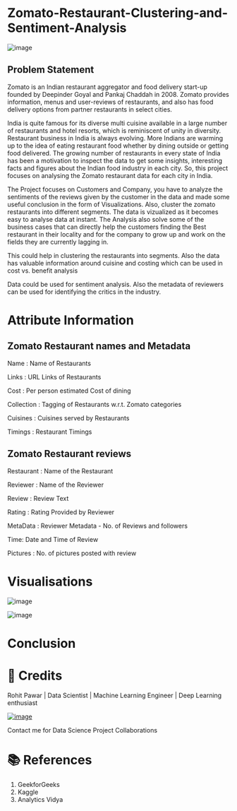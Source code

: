 # Zomato-Restaurant-Clustering-and-Sentiment-Analysis


![image](https://user-images.githubusercontent.com/111069324/202712156-027f598f-2147-45f2-b792-e22b66ad8ba8.png)

## Problem Statement
Zomato is an Indian restaurant aggregator and food delivery start-up founded by Deepinder Goyal and Pankaj Chaddah in 2008. Zomato provides information, menus and user-reviews of restaurants, and also has food delivery options from partner restaurants in select cities.

India is quite famous for its diverse multi cuisine available in a large number of restaurants and hotel resorts, which is reminiscent of unity in diversity. Restaurant business in India is always evolving. More Indians are warming up to the idea of eating restaurant food whether by dining outside or getting food delivered. The growing number of restaurants in every state of India has been a motivation to inspect the data to get some insights, interesting facts and figures about the Indian food industry in each city. So, this project focuses on analysing the Zomato restaurant data for each city in India.

The Project focuses on Customers and Company, you have to analyze the sentiments of the reviews given by the customer in the data and made some useful conclusion in the form of Visualizations. Also, cluster the zomato restaurants into different segments. The data is vizualized as it becomes easy to analyse data at instant. The Analysis also solve some of the business cases that can directly help the customers finding the Best restaurant in their locality and for the company to grow up and work on the fields they are currently lagging in.

This could help in clustering the restaurants into segments. Also the data has valuable information around cuisine and costing which can be used in cost vs. benefit analysis

Data could be used for sentiment analysis. Also the metadata of reviewers can be used for identifying the critics in the industry.

# Attribute Information
## Zomato Restaurant names and Metadata
Name : Name of Restaurants

Links : URL Links of Restaurants

Cost : Per person estimated Cost of dining

Collection : Tagging of Restaurants w.r.t. Zomato categories

Cuisines : Cuisines served by Restaurants

Timings : Restaurant Timings

## Zomato Restaurant reviews
Restaurant : Name of the Restaurant

Reviewer : Name of the Reviewer

Review : Review Text

Rating : Rating Provided by Reviewer

MetaData : Reviewer Metadata - No. of Reviews and followers

Time: Date and Time of Review

Pictures : No. of pictures posted with review

# Visualisations 

![image](https://user-images.githubusercontent.com/111069324/202888662-d24051e4-42ba-4d9b-958c-b00961bdec36.png)


![image](https://user-images.githubusercontent.com/111069324/202888638-1624eeab-feed-432c-a2c2-9b598e746314.png)


# Conclusion

# 📜 Credits

Rohit Pawar | Data Scientist | Machine Learning Engineer | Deep Learning enthusiast

[![image](https://user-images.githubusercontent.com/95841292/202914376-d5a83f3d-110a-4476-896e-1da078b185dc.png)](www.linkedin.com/in/RohitPawar26)

Contact me for Data Science Project Collaborations





# 📚 References

1.  GeekforGeeks
2.  Kaggle
3.  Analytics Vidya

